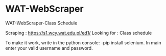 # WAT-WebScraper
WAT-WebScraper-Class Schedule

Scraping : https://s1.wcy.wat.edu.pl/ed1/
Looking for : Class schedule

To make it work, write in the python console: -pip install selenium.
In main enter your valid username and password.
